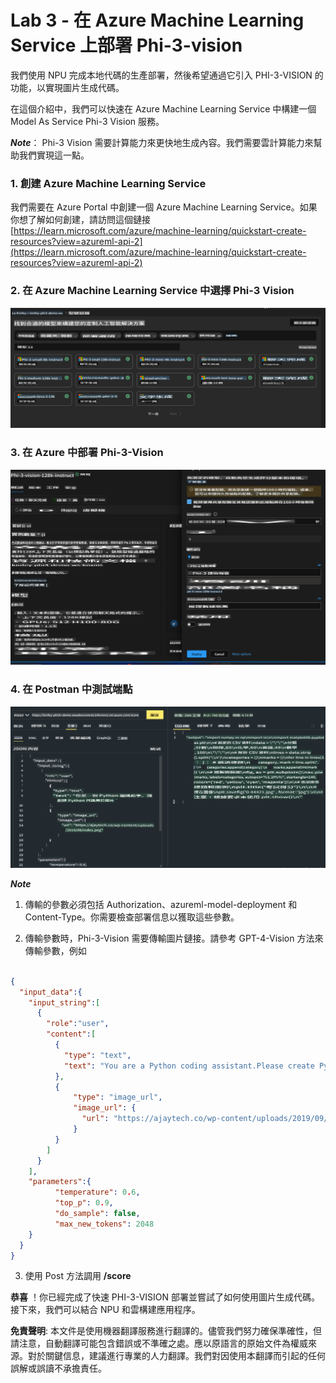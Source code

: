 # **Lab 3 - 在 Azure Machine Learning Service 上部署 Phi-3-vision**

我們使用 NPU 完成本地代碼的生產部署，然後希望通過它引入 PHI-3-VISION 的功能，以實現圖片生成代碼。

在這個介紹中，我們可以快速在 Azure Machine Learning Service 中構建一個 Model As Service Phi-3 Vision 服務。

***Note***： Phi-3 Vision 需要計算能力來更快地生成內容。我們需要雲計算能力來幫助我們實現這一點。

### **1. 創建 Azure Machine Learning Service**

我們需要在 Azure Portal 中創建一個 Azure Machine Learning Service。如果你想了解如何創建，請訪問這個鏈接 [https://learn.microsoft.com/azure/machine-learning/quickstart-create-resources?view=azureml-api-2](https://learn.microsoft.com/azure/machine-learning/quickstart-create-resources?view=azureml-api-2)

### **2. 在 Azure Machine Learning Service 中選擇 Phi-3 Vision**

![Catalog](../../../../../../../translated_images/vison_catalog.bad341c95280549cb1408f9d387dbaf819f8c25868eaa0fb699ea71e3da7e842.tw.png)

### **3. 在 Azure 中部署 Phi-3-Vision**

![Deploy](../../../../../../../translated_images/vision_deploy.a16e2cb64056d25adfe9e984f0d53e6435a44a05cf3239375c86d490e9789259.tw.png)

### **4. 在 Postman 中測試端點**

![Test](../../../../../../../translated_images/vision_test.31b672d213c01eb2353c25eeffeb7f20fa0a1bc3036fb3d4f5c9c8a077c609cd.tw.png)

***Note***

1. 傳輸的參數必須包括 Authorization、azureml-model-deployment 和 Content-Type。你需要檢查部署信息以獲取這些參數。

2. 傳輸參數時，Phi-3-Vision 需要傳輸圖片鏈接。請參考 GPT-4-Vision 方法來傳輸參數，例如

```json

{
  "input_data":{
    "input_string":[
      {
        "role":"user",
        "content":[ 
          {
            "type": "text",
            "text": "You are a Python coding assistant.Please create Python code for image "
          },
          {
              "type": "image_url",
              "image_url": {
                "url": "https://ajaytech.co/wp-content/uploads/2019/09/index.png"
              }
          }
        ]
      }
    ],
    "parameters":{
          "temperature": 0.6,
          "top_p": 0.9,
          "do_sample": false,
          "max_new_tokens": 2048
    }
  }
}

```

3. 使用 Post 方法調用 **/score**

**恭喜** ！你已經完成了快速 PHI-3-VISION 部署並嘗試了如何使用圖片生成代碼。接下來，我們可以結合 NPU 和雲構建應用程序。

**免責聲明**:
本文件是使用機器翻譯服務進行翻譯的。儘管我們努力確保準確性，但請注意，自動翻譯可能包含錯誤或不準確之處。應以原語言的原始文件為權威來源。對於關鍵信息，建議進行專業的人力翻譯。我們對因使用本翻譯而引起的任何誤解或誤讀不承擔責任。